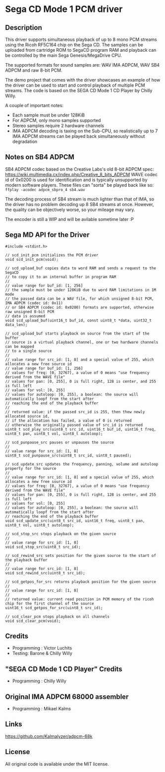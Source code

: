 # Sega CD Mode 1 PCM driver

## Description

This driver supports simultaneous playback of up to 8 mono PCM streams using the Ricoh RF5C164 chip on the Sega CD. The samples can be uploaded from cartridge ROM to SegaCD program RAM and playback can be controlled by the main Sega Genesis/MegaDrive CPU.

The supported formats for sound samples are: WAV IMA ADPCM, WAV SB4 ADPCM and raw 8-bit PCM.

The demo project that comes with the driver showcases an example of how the driver can be used to start and control playback of multiple PCM streams. The code is based on the SEGA CD Mode 1 CD Player by Chilly Willy.

A couple of important notes:
* Each sample must be under 128KiB
* For ADPCM, only mono samples supported
* Stereo samples require 2 hardware channels
* IMA ADPCM decoding is taxing on the Sub-CPU, so realistically up to 7 IMA ADPCM streams can be played back simultaneously without degradation

## Notes on SB4 ADPCM
SB4 ADPCM codec based on the Creative Labs's old 8-bit ADPCM spec: https://wiki.multimedia.cx/index.php/Creative_8_bits_ADPCM
WAVE codec id of 0x0200 is used for identification and is typically unsupported by modern software players. These files can "sorta" be played back like so: `ffplay -acodec adpcm_sbpro_4 sb4.wav`

The decoding process of SB4 stream is much lighter than that of IMA, so the driver has no problem decoding up 8 SB4 streams at once. However, the quality can be objectively worse, so your mileage may vary.

The encoder is still a WIP and will be avilable sometime later :P

## Sega MD API for the Driver

```
#include <stdint.h>

// scd_init_pcm initializes the PCM driver
void scd_init_pcm(void);

// scd_upload_buf copies data to word RAM and sends a request to the SegaCD
// to copy it to an internal buffer in program RAM
//
// value range for buf_id: [1, 256]
// the sample must be under 128KiB due to word RAM limitations in 1M mode
// the passed data can be a WAV file, for which unsigned 8-bit PCM, IMA ADPCM (codec id: 0x11) 
// or SB4 ADPCM (codec id: 0x0200) formats are supported, otherwise raw unsigned 8-bit PCM 
// data is assumed
void scd_upload_buf(uint16_t buf_id, const uint8_t *data, uint32_t data_len);

// scd_upload_buf starts playback on source from the start of the buffer
// source is a virtual playback channel, one or two hardware channels can be mapped
// to a single source
//
// value range for src_id: [1, 8] and a special value of 255, which allocates a new free source id
// value range for buf_id: [1, 256]
// values for freq: [0, 32767], a value of 0 means "use frequency derived from the WAVE file"
// values for pan: [0, 255], 0 is full right, 128 is center, and 255 is full left
// values for vol: [0, 255]
// values for autoloop: [0, 255], a boolean: the source will automatically loopf from the start after
// reaching the end of the playback buffer
//
// returned value: if the passed src_id is 255, then thew newly allocated source id,
// if the allocation has failed, a value of 0 is returned
// otherwise the originally passed value of src_id is returned
uint8_t scd_play_src(uint8_t src_id, uint16_t buf_id, uint16_t freq, uint8_t pan, uint8_t vol, uint8_t autoloop);

// scd_punpause_src pauses or unpauses the source
//
// value range for src_id: [1, 8]
uint8_t scd_punpause_src(uint8_t src_id, uint8_t paused);

// scd_update_src updates the frequency, panning, volume and autoloop property for the source
//
// value range for src_id: [1, 8] and a special value of 255, which allocates a new free source id
// values for freq: [0, 32767], a value of 0 means "use frequency derived from the WAVE file"
// values for pan: [0, 255], 0 is full right, 128 is center, and 255 is full left
// values for vol: [0, 255]
// values for autoloop: [0, 255], a boolean: the source will automatically loopf from the start after
// reaching the end of the playback buffer
void scd_update_src(uint8_t src_id, uint16_t freq, uint8_t pan, uint8_t vol, uint8_t autoloop);

// scd_stop_src stops playback on the given source
//
// value range for src_id: [1, 8]
void scd_stop_src(uint8_t src_id);

// scd_rewind_src sets position for the given source to the start of the playback buffer
//
// value range for src_id: [1, 8]
void scd_rewind_src(uint8_t src_id);

// scd_getpos_for_src returns playback position for the given source
//
// value range for src_id: [1, 8]
//
// returned value: current read position in PCM memory of the ricoh chip for the first channel of the source
uint16_t scd_getpos_for_src(uint8_t src_id);

// scd_clear_pcm stops playback on all channels
void scd_clear_pcm(void);
```

## Credits
* Programming : Victor Luchits
* Testing: Barone & Chilly Willy

## "SEGA CD Mode 1 CD Player" Credits
* Programming : Chilly Willy

## Original IMA ADPCM 68000 assembler
* Programming : Mikael Kalms

## Links
https://github.com/Kalmalyzer/adpcm-68k

## License
All original code is available under the MIT license.
